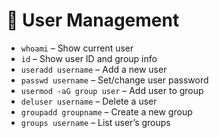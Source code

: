 # 👤 User Management

- `whoami` – Show current user
- `id` – Show user ID and group info
- `useradd username` – Add a new user
- `passwd username` – Set/change user password
- `usermod -aG group user` – Add user to group
- `deluser username` – Delete a user
- `groupadd groupname` – Create a new group
- `groups username` – List user’s groups
